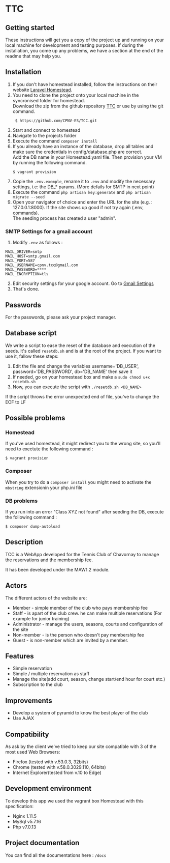 # TTC

## Getting started
These instructions will get you a copy of the project up and running on your local machine for development and testing purposes. If during the installation, you come up any problems, we have a section at the end of the readme that may help you.

## Installation

1. If you don\'t have homestead installed, follow the instructions on their website [Laravel Homestead](https://laravel.com/docs/5.3/homestead).
2. You need to clone the project onto your local machine in the syncronised folder for homestead.  
Download the zip from the github repository [TTC](https://github.com/CPNV-ES/TCC) or use by using the git command.
    ```git
     $ https://github.com/CPNV-ES/TCC.git
    ```
3. Start and connect to homestead
4. Navigate to the projects folder
5. Execute the command `composer install`
6. If you already have an instance of the database, drop all tables and make sure the credentials in config/database.php are correct.  
Add the DB name in your Homestead.yaml file. Then provision your VM by running the following command.
    ```
    $ vagrant provision
    ```
7. Copie the `.env.exemple`, rename it to `.env` and modify the necessary settings, i.e: the DB_* params. (More defails for SMTP in next point)
8. Execute the command `php artisan key:generate` and `php artisan migrate --seed`
9. Open your navigator of choice and enter the URL for the site (e.g. : 127.0.0.1:8000). If the site shows up good if not try again (.env, commands).  
The seeding process has created a user "admin".

### SMTP Settings for a gmail account

1. Modify `.env` as follows :
```
MAIL_DRIVER=smtp
MAIL_HOST=smtp.gmail.com
MAIL_PORT=587
MAIL_USERNAME=cpnv.tcc@gmail.com
MAIL_PASSWORD=****
MAIL_ENCRYPTION=tls
```

2. Edit security settings for your google account. Go to [Gmail Settings](https://www.google.com/settings/security/lesssecureapps)
3. That\'s done.

## Passwords
For the passwords, please ask your project manager.

## Database script
We write a script to ease the reset of the database and execution of the seeds. it's called `resetdb.sh` and is at the root of the project. If you want to use it, fallow these steps:

1. Edit the file and change the variables username='DB_USER', password='DB_PASSWORD', db='DB_NAME' then save it 
2. If needed, go on your homestead box and make a `sudo chmod u+x resetdb.sh`
3. Now, you can execute the script with `./resetdb.sh <DB_NAME>`

If the script throws the error unexpected end of file, you've to change the EOF to LF


## Possible problems
### Homestead
If you've used homestead, it might redirect you to the wrong site, so you'll need to exectute the following command :

```
$ vagrant provision
```

### Composer
When you try to do a `composer install` you might need to activate the `mbstring` extensionin your php.ini file

### DB problems
If you run into an error "Class XYZ not found" after seeding the DB, execute the following command :

```
$ composer dump-autoload
```
## Description
TCC is a WebApp developed for the Tennis Club of Chavornay to manage the reservations and the membership fee.

It has been developed under the MAW1.2 module.

## Actors
The different actors of the website are:
- Member - simple member of the club who pays membership fee
- Staff - is apart of the club crew. he can make multiple reservations (For example for junior training)
- Administrator - manage the users, seasons, courts and configuration of the site
- Non-member - is the person who doesn't pay membership fee
- Guest - is non-member which are invited by a member.


## Features
- Simple reservation
- Simple / multiple reservation as staff      
- Manage the site(add court, season, change start/end hour for court etc.)
- Subscription to the club


## Improvements
- Develop a system of pyramid to know the best player of the club
- Use AJAX


## Compatibility
As ask by the client we\'ve tried to keep our site compatible with 3 of the most used Web Browsers:
- Firefox (tested with v.53.0.3, 32bits)
- Chrome (tested with v.58.0.3029.110, 64bits)
- Internet Explorer(tested from v.10 to Edge)


## Development environment
To develop this app we used the vagrant box Homestead with this specification:
- Nginx 1.11.5
- MySql v5.7.16
- Php v7.0.13

## Project documentation
You can find all the documentations here : `/docs`
